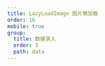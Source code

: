 ```yaml
---
title: LazyLoadImage 图片懒加载
order: 16
mobile: true
group:
  title: 数据录入
  order: 3
  path: data
---
```


<code src="../demo/LazyLoadImage.tsx"></code>
<API src="../src/LazyLoadImage.tsx"></API>
